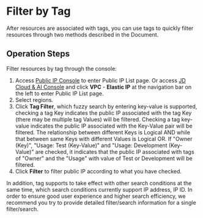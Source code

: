 # Filter by Tag
After resources are associated with tags, you can use tags to quickly filter resources through two methods described in the Document.

## Operation Steps

Filter resources by tag through the console:

1. Access [Public IP Console](https://cns-console.jdcloud.com/host/pip/list) to enter Public IP List page. Or access [JD Cloud & AI Console](https://console.jdcloud.com) and click **VPC** - **Elastic IP** at the navigation bar on the left to enter Public IP List page.
2. Select regions.
3. Click **Tag Filter**, which fuzzy search by entering key-value is supported, checking a tag Key indicates the public IP associated with the tag Key (there may be multiple tag Values) will be filtered. Checking a tag key-value indicates the public IP associated with the Key-Value pair will be filtered. The relationship between different Keys is Logical AND while that between same Keys with different Values is Logical OR. If "Owner (Key)", "Usage: Test (Key-Value)" and "Usage: Development (Key-Value)" are checked, it indicates that the public IP associated with tags of "Owner" and the "Usage" with value of Test or Development will be filtered.
4. Click **Filter** to filter public IP according to what you have checked.

In addition, tag supports to take effect with other search conditions at the same time, which search conditions currently support IP address, IP ID. In order to ensure good user experience and higher search efficiency, we recommend you try to provide detailed filter/search information for a single filter/search.



